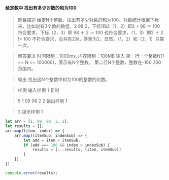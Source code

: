 #### 给定数中 找出有多少对数的和为100

> 题目描述
> 给定N个整数，找出有多少对数的和为100。对数统计根据下标来，比如说有3个数的数组，2 98 2，下标1和2（1，2）即2 + 98 ＝ 100 符合要求，下标（2，3）即 98 ＋ 2 ＝ 100 也符合要求，（1，3）即2 ＋ 2 != 100 不符合要求，总共有2对，答案为2。显然，（1，2）和（2，1）只算一次。

> 解答要求
> 时间限制：1000ms, 内存限制：100MB
> 输入
> 第一行一个整数N(1 <= N <= 100000)，表示有N个整数。
> 第二行N个整数，整数在-100..100范围内。

> 输出
> 找出这N个整数中和为100的整数的对数。

> 样例
> 输入样例 1 复制

> 5
> 1 99 98 2 2
> 输出样例 1

> 3
> 提示样例 1

```js
let arr = [1, 99, 98, 2, 2];
let results = [];
arr.map((item, index) => {
    arr.map((itemSub, indexSub) => {
        let add = item + itemSub;
        if (add === 100 && index > indexSub) {
            results = [...results, [item, itemSub]]
        }
    })
})

console.error(results);
```
